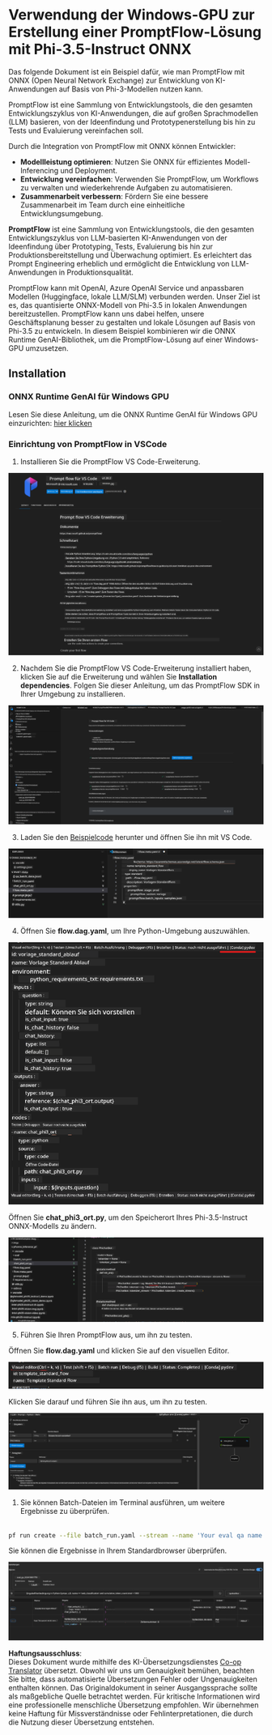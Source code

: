 <!--
CO_OP_TRANSLATOR_METADATA:
{
  "original_hash": "92e7dac1e5af0dd7c94170fdaf6860fe",
  "translation_date": "2025-03-27T11:11:16+00:00",
  "source_file": "md\\02.Application\\01.TextAndChat\\Phi3\\UsingPromptFlowWithONNX.md",
  "language_code": "de"
}
-->
# Verwendung der Windows-GPU zur Erstellung einer PromptFlow-Lösung mit Phi-3.5-Instruct ONNX

Das folgende Dokument ist ein Beispiel dafür, wie man PromptFlow mit ONNX (Open Neural Network Exchange) zur Entwicklung von KI-Anwendungen auf Basis von Phi-3-Modellen nutzen kann.

PromptFlow ist eine Sammlung von Entwicklungstools, die den gesamten Entwicklungszyklus von KI-Anwendungen, die auf großen Sprachmodellen (LLM) basieren, von der Ideenfindung und Prototypenerstellung bis hin zu Tests und Evaluierung vereinfachen soll.

Durch die Integration von PromptFlow mit ONNX können Entwickler:

- **Modellleistung optimieren**: Nutzen Sie ONNX für effizientes Modell-Inferencing und Deployment.
- **Entwicklung vereinfachen**: Verwenden Sie PromptFlow, um Workflows zu verwalten und wiederkehrende Aufgaben zu automatisieren.
- **Zusammenarbeit verbessern**: Fördern Sie eine bessere Zusammenarbeit im Team durch eine einheitliche Entwicklungsumgebung.

**PromptFlow** ist eine Sammlung von Entwicklungstools, die den gesamten Entwicklungszyklus von LLM-basierten KI-Anwendungen von der Ideenfindung über Prototyping, Tests, Evaluierung bis hin zur Produktionsbereitstellung und Überwachung optimiert. Es erleichtert das Prompt Engineering erheblich und ermöglicht die Entwicklung von LLM-Anwendungen in Produktionsqualität.

PromptFlow kann mit OpenAI, Azure OpenAI Service und anpassbaren Modellen (Huggingface, lokale LLM/SLM) verbunden werden. Unser Ziel ist es, das quantisierte ONNX-Modell von Phi-3.5 in lokalen Anwendungen bereitzustellen. PromptFlow kann uns dabei helfen, unsere Geschäftsplanung besser zu gestalten und lokale Lösungen auf Basis von Phi-3.5 zu entwickeln. In diesem Beispiel kombinieren wir die ONNX Runtime GenAI-Bibliothek, um die PromptFlow-Lösung auf einer Windows-GPU umzusetzen.

## **Installation**

### **ONNX Runtime GenAI für Windows GPU**

Lesen Sie diese Anleitung, um die ONNX Runtime GenAI für Windows GPU einzurichten: [hier klicken](./ORTWindowGPUGuideline.md)

### **Einrichtung von PromptFlow in VSCode**

1. Installieren Sie die PromptFlow VS Code-Erweiterung.

![pfvscode](../../../../../../translated_images/pfvscode.79f42ae5dd93ed35c19d6d978ae75831fef40e0b8440ee48b893b5a0597d2260.de.png)

2. Nachdem Sie die PromptFlow VS Code-Erweiterung installiert haben, klicken Sie auf die Erweiterung und wählen Sie **Installation dependencies**. Folgen Sie dieser Anleitung, um das PromptFlow SDK in Ihrer Umgebung zu installieren.

![pfsetup](../../../../../../translated_images/pfsetup.0c82d99c7760aac29833b37faf4329e67e22279b1c5f37a73724dfa9ebaa32ee.de.png)

3. Laden Sie den [Beispielcode](../../../../../../code/09.UpdateSamples/Aug/pf/onnx_inference_pf) herunter und öffnen Sie ihn mit VS Code.

![pfsample](../../../../../../translated_images/pfsample.7bf40b133a558d86356dd6bc0e480bad2659d9c5364823dae9b3e6784e6f2d25.de.png)

4. Öffnen Sie **flow.dag.yaml**, um Ihre Python-Umgebung auszuwählen.

![pfdag](../../../../../../translated_images/pfdag.c5eb356fa3a96178cd594de9a5da921c4bbe646a9946f32aa20d344ccbeb51a0.de.png)

   Öffnen Sie **chat_phi3_ort.py**, um den Speicherort Ihres Phi-3.5-Instruct ONNX-Modells zu ändern.

![pfphi](../../../../../../translated_images/pfphi.fff4b0afea47c92c8481174dbf3092823906fca5b717fc642f78947c3e5bbb39.de.png)

5. Führen Sie Ihren PromptFlow aus, um ihn zu testen.

Öffnen Sie **flow.dag.yaml** und klicken Sie auf den visuellen Editor.

![pfv](../../../../../../translated_images/pfv.7af6ecd65784a98558b344ba69b5ba6233876823fb435f163e916a632394fc1e.de.png)

Klicken Sie darauf und führen Sie ihn aus, um ihn zu testen.

![pfflow](../../../../../../translated_images/pfflow.9697e0fda67794bb0cf4b78d52e6f5a42002eec935bc2519933064afbbdd34f0.de.png)

1. Sie können Batch-Dateien im Terminal ausführen, um weitere Ergebnisse zu überprüfen.

```bash

pf run create --file batch_run.yaml --stream --name 'Your eval qa name'    

```

Sie können die Ergebnisse in Ihrem Standardbrowser überprüfen.

![pfresult](../../../../../../translated_images/pfresult.972eb57dd5bec646e1aa01148991ba8959897efea396e42cf9d7df259444878d.de.png)

**Haftungsausschluss**:  
Dieses Dokument wurde mithilfe des KI-Übersetzungsdienstes [Co-op Translator](https://github.com/Azure/co-op-translator) übersetzt. Obwohl wir uns um Genauigkeit bemühen, beachten Sie bitte, dass automatisierte Übersetzungen Fehler oder Ungenauigkeiten enthalten können. Das Originaldokument in seiner Ausgangssprache sollte als maßgebliche Quelle betrachtet werden. Für kritische Informationen wird eine professionelle menschliche Übersetzung empfohlen. Wir übernehmen keine Haftung für Missverständnisse oder Fehlinterpretationen, die durch die Nutzung dieser Übersetzung entstehen.